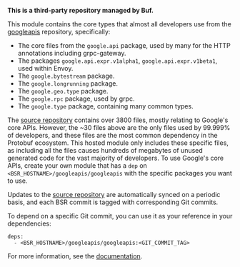 **This is a third-party repository managed by Buf.**

This module contains the core types that almost all developers use from the
[googleapis](https://github.com/googleapis/googleapis) repository, specifically:

- The core files from the `google.api` package, used by many for the HTTP annotations including
  grpc-gateway.
- The packages `google.api.expr.v1alpha1`, `google.api.expr.v1beta1`, used within Envoy.
- The `google.bytestream` package.
- The `google.longrunning` package.
- The `google.geo.type` package.
- The `google.rpc` package, used by grpc.
- The `google.type` package, containing many common types.

The [source repository](https://github.com/googleapis/googleapis) contains over 3800 files, mostly
relating to Google's core APIs. However, the ~30 files above are the only files used by 99.999% of
developers, and these files are the most common dependency in the Protobuf ecosystem. This hosted
module only includes these specific files, as including all the files causes hundreds of megabytes
of unused generated code for the vast majority of developers. To use Google's core APIs, create your
own module that has a `dep` on `<BSR_HOSTNAME>/googleapis/googleapis` with the specific packages you want
to use.

Updates to the [source repository](https://github.com/googleapis/googleapis) are automatically
synced on a periodic basis, and each BSR commit is tagged with corresponding Git commits.

To depend on a specific Git commit, you can use it as your reference in your dependencies:

```
deps:
  - <BSR_HOSTNAME>/googleapis/googleapis:<GIT_COMMIT_TAG>
```

For more information, see the [documentation](https://buf.build/docs/bsr/overview).
